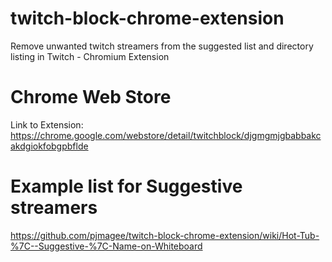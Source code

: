 # twitch-block-chrome-extension

Remove unwanted twitch streamers from the suggested list and directory listing in Twitch - Chromium Extension

# Chrome Web Store

Link to Extension: https://chrome.google.com/webstore/detail/twitchblock/djgmgmjgbabbakcakdgiokfobgpbflde


# Example list for Suggestive streamers

https://github.com/pjmagee/twitch-block-chrome-extension/wiki/Hot-Tub-%7C--Suggestive-%7C-Name-on-Whiteboard
